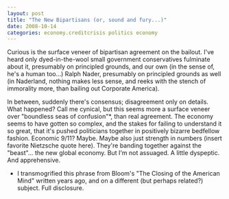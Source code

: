 ```yaml
---
layout: post
title: "The New Bipartisans (or, sound and fury...)"
date: 2008-10-14
categories: economy.creditcrisis politics economy
---
```


Curious is the surface veneer of bipartisan agreement on the bailout. I've heard
only dyed-in-the-wool small government conservatives fulminate about it,
presumably on principled grounds, and our own (in the sense of, he's a human
too...) Ralph Nader, presumably on principled grounds as well (in Naderland,
nothing makes less sense, and reeks with the stench of immorality more, than
bailing out Corporate America).

In between, suddenly there's consensus; disagreement only on details. What
happened? Call me cynical, but this seems more a surface veneer over "boundless
seas of confusion"*, than real agreement. The economy seems to have gotten so
complex, and the stakes for failing to understand it so great, that it's pushed
politicians together in positively bizarre bedfellow fashion. Economic 9/11?
Maybe. Maybe also just strength in numbers (insert favorite Nietzsche quote
here). They're banding together against the "beast"... the new global economy.
But I'm not assuaged. A little dyspeptic. And apprehensive.

* I transmogrified this phrase from Bloom's "The Closing of the American Mind"
written years ago, and on a different (but perhaps related?) subject. Full
disclosure.
